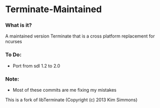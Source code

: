 # Terminate-Maintained

### What is it?
A maintained version Terminate that is a cross platform replacement for ncurses

### To Do:
 - Port from sdl 1.2 to 2.0

### Note:
 - Most of these commits are me fixing my mistakes

This is a fork of libTerminate (Copyright (c) 2013 Kim Simmons)
